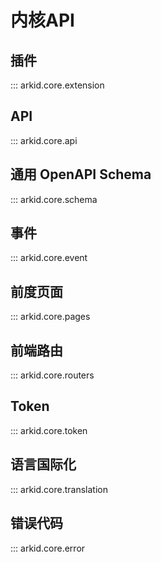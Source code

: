 # 内核API

## 插件
::: arkid.core.extension

## API
::: arkid.core.api

## 通用 OpenAPI Schema
::: arkid.core.schema

## 事件
::: arkid.core.event

## 前度页面
::: arkid.core.pages

## 前端路由
::: arkid.core.routers

## Token
::: arkid.core.token

## 语言国际化
::: arkid.core.translation

## 错误代码
::: arkid.core.error
